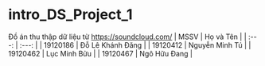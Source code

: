 # intro_DS_Project_1
Đồ án thu thập dữ liệu từ https://soundcloud.com/
| MSSV | Họ và Tên |
| :---: | :---: |
| 19120186 | Đỗ Lê Khánh Đăng | 
| 19120412 | Nguyễn Minh Tú |
| 19120462 |  Lục Minh Bửu |
| 19120467 | Ngô Hữu Đang |
